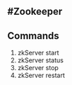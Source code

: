 #Zookeeper
---

## Commands
1. zkServer start
2. zkServer status
3. zkServer stop
4. zkServer restart

